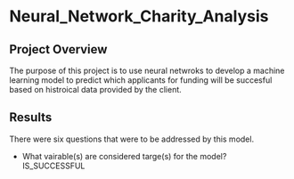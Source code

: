 # Neural_Network_Charity_Analysis

## Project Overview
The purpose of this project is to use neural netwroks to develop a machine learning model to predict which applicants for funding will be succesful based on histroical data provided by the client.

## Results
There were six questions that were to be addressed by this model.
- What vairable(s) are considered targe(s) for the model? IS_SUCCESSFUL
